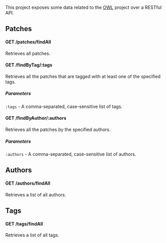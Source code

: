 This project exposes some data related to the [OWL][1] project over a RESTful API.

## Patches

#### GET /patches/findAll
Retrieves all patches.

#### GET /findByTag/:tags
Retrieves all the patches that are tagged with at least one of the specified tags.
##### Parameters
`:tags` - A comma-separated, case-sensitive list of tags.

#### GET /findByAuthor/:authors
Retrieves all the patches by the specified authors.
##### Parameters
`:authors` - A comma-separated, case-sensitive list of authors.

## Authors

#### GET /authors/findAll
Retrieves a list of all authors.

## Tags

#### GET /tags/findAll
Retrieves a list of all tags.

[1]: http://hoxtonowl.com/ "Hoxton OpenWare Laboratory"
